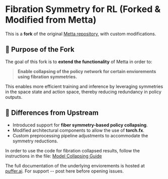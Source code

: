 # Fibration Symmetry for RL (Forked & Modified from Metta)

This is a **fork** of the original [Metta repository](https://github.com/Metta-AI/metta), with custom modifications.

## 🔧 Purpose of the Fork

The goal of this fork is to **extend the functionality** of Metta in order to:

> **Enable collapsing of the policy network for certain enviorements using fibration symmetries.**

This enables more efficient training and inference by leveraging symmetries in the space state and action space, thereby reducing redundancy in policy outputs.

## 🔄 Differences from Upstream

- Introduced support for **fiber symmetry-based policy collapsing**.
- Modified architectural components to allow the use of **torch.fx**.
- Custom preprocessing pipeline adjustments to accommodate the symmetry reductions.

In order to use the code for fibration collapsed results, follow the instructions in the file: [Model Collapsing Guide](model_collapsing_guide.MD)


The full documentation of the underlying enviorements is hosted at [puffer.ai](https://huggingface.co/metta-ai/baseline.v0.1.0").  For support -- post here before opening issues.

